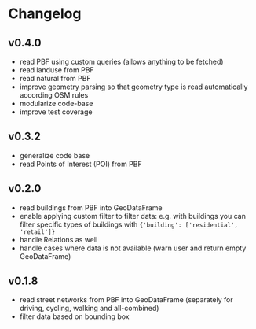 Changelog
=========

v0.4.0
------

- read PBF using custom queries (allows anything to be fetched)
- read landuse from PBF
- read natural from PBF
- improve geometry parsing so that geometry type is read automatically according OSM rules
- modularize code-base 
- improve test coverage


v0.3.2
------

- generalize code base
- read Points of Interest (POI) from PBF

v0.2.0
------

- read buildings from PBF into GeoDataFrame
- enable applying custom filter to filter data: e.g. with buildings you can filter specific 
types of buildings with `{'building': ['residential', 'retail']}`
- handle Relations as well
- handle cases where data is not available (warn user and return empty GeoDataFrame) 

v0.1.8
------

- read street networks from PBF into GeoDataFrame (separately for driving, cycling, walking and all-combined)
- filter data based on bounding box